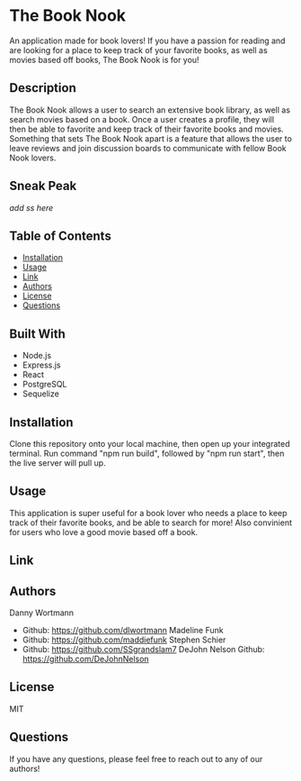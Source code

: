 # The Book Nook 

An application made for book lovers! If you have a passion for reading and are looking for a place to keep track of your favorite books, as well as movies based off books, The Book Nook is for you!  

## Description 
The Book Nook allows a user to search an extensive book library, as well as search movies based on a book. Once a user creates a profile, they will then be able to favorite and keep track of their favorite books and movies. Something that sets The Book Nook apart is a feature that allows the user to leave reviews and join discussion boards to communicate with fellow Book Nook lovers.  

## Sneak Peak
*add ss here*

## Table of Contents 
- [Installation](#installation)
- [Usage](#usage)
- [Link](#link)
- [Authors](#authors)
- [License](#license) 
- [Questions](#questions)

## Built With 
- Node.js
- Express.js
- React
- PostgreSQL
- Sequelize 

## Installation
Clone this repository onto your local machine, then open up your integrated terminal. Run command "npm run build", followed by "npm run start", then the live server will pull up. 

## Usage 
This application is super useful for a book lover who needs a place to keep track of their favorite books, and be able to search for more! Also convinient for users who love a good movie based off a book. 

## Link


## Authors
Danny Wortmann
- Github: https://github.com/dlwortmann 
Madeline Funk
- Github: https://github.com/maddiefunk
Stephen Schier
- Github: https://github.com/SSgrandslam7
DeJohn Nelson
Github: https://github.com/DeJohnNelson

## License 
MIT

## Questions 
If you have any questions, please feel free to reach out to any of our authors! 